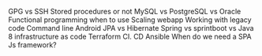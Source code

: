 GPG vs SSH
Stored procedures or not
MySQL vs PostgreSQL vs Oracle
Functional programming when to use
Scaling webapp
Working with legacy code
Command line
Android
JPA vs Hibernate
Spring vs sprintboot vs Java 8
infrastructure as code
Terraform
CI. CD
Ansible
When do we need a SPA Js framework?

